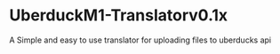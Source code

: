 # UberduckM1-Translatorv0.1x
A Simple and easy to use translator for uploading files to uberducks api
